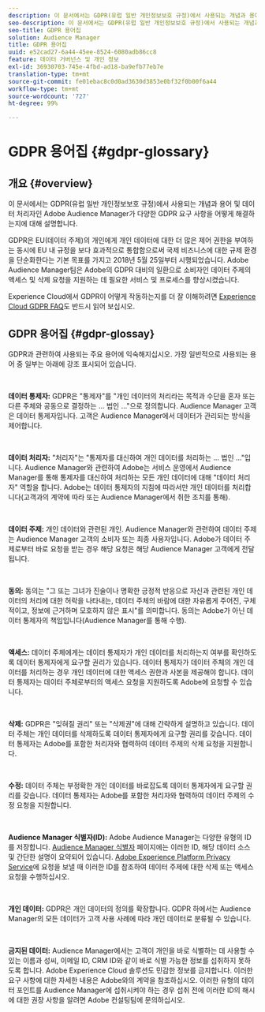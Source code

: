 ```yaml
---
description: 이 문서에서는 GDPR(유럽 일반 개인정보보호 규정)에서 사용되는 개념과 용어 및 데이터 처리자인 Adobe Audience Manager가 다양한 GDPR 요구 사항을 어떻게 해결하는지에 대해 설명합니다.
seo-description: 이 문서에서는 GDPR(유럽 일반 개인정보보호 규정)에서 사용되는 개념과 용어 및 데이터 처리자인 Adobe Audience Manager가 다양한 GDPR 요구 사항을 어떻게 해결하는지에 대해 설명합니다.
seo-title: GDPR 용어집
solution: Audience Manager
title: GDPR 용어집
uuid: e52cad27-6a44-45ee-8524-6080adb86cc8
feature: 데이터 거버넌스 및 개인 정보
exl-id: 36930703-745e-4fbd-ad18-ba9efb77eb7e
translation-type: tm+mt
source-git-commit: fe01ebac8c0d0ad3630d3853e0bf32f0b00f6a44
workflow-type: tm+mt
source-wordcount: '727'
ht-degree: 99%

---
```


# GDPR 용어집 {#gdpr-glossary}

## 개요 {#overview}

이 문서에서는 GDPR(유럽 일반 개인정보보호 규정)에서 사용되는 개념과 용어 및 데이터 처리자인 Adobe Audience Manager가 다양한 GDPR 요구 사항을 어떻게 해결하는지에 대해 설명합니다.

GDPR은 EU(데이터 주제)의 개인에게 개인 데이터에 대한 더 많은 제어 권한을 부여하는 동시에 EU 내 규정을 보다 효과적으로 통합함으로써 국제 비즈니스에 대한 규제 환경을 단순화한다는 기본 목표를 가지고 2018년 5월 25일부터 시행되었습니다. Adobe Audience Manager팀은 Adobe의 GDPR 대비의 일환으로 소비자인 데이터 주제의 액세스 및 삭제 요청을 지원하는 데 필요한 서비스 및 프로세스를 향상시켰습니다.

Experience Cloud에서 GDPR이 어떻게 작동하는지를 더 잘 이해하려면 [Experience Cloud GDPR FAQ](https://www.adobe.io/apis/cloudplatform/gdpr/docs/alldocs.html#!api-specification/markdown/narrative/gdpr/gdpr-faq.md)도 반드시 읽어 보십시오.

## GDPR 용어집 {#gdpr-glossay}

GDPR과 관련하여 사용되는 주요 용어에 익숙해지십시오. 가장 일반적으로 사용되는 용어 중 일부는 아래에 강조 표시되어 있습니다.

 

**데이터 통제자:** GDPR은 &quot;통제자&quot;를 &quot;개인 데이터의 처리라는 목적과 수단을 혼자 또는 다른 주체와 공동으로 결정하는 ... 법인 ...&quot;으로 정의합니다. Audience Manager 고객은 데이터 통제자입니다. 고객은 Audience Manager에서 데이터가 관리되는 방식을 제어합니다.

 

**데이터 처리자:** &quot;처리자&quot;는 &quot;통제자를 대신하여 개인 데이터를 처리하는 ... 법인 ...&quot;입니다. Audience Manager와 관련하여 Adobe는 서비스 운영에서 Audience Manager를 통해 통제자를 대신하여 처리하는 모든 개인 데이터에 대해 &quot;데이터 처리자&quot; 역할을 합니다. Adobe는 데이터 통제자의 지침에 따라서만 개인 데이터를 처리합니다(고객과의 계약에 따라 또는 Audience Manager에서 취한 조치를 통해).

 

**데이터 주제:** 개인 데이터와 관련된 개인. Audience Manager와 관련하여 데이터 주제는 Audience Manager 고객의 소비자 또는 최종 사용자입니다. Adobe가 데이터 주제로부터 바로 요청을 받는 경우 해당 요청은 해당 Audience Manager 고객에게 전달됩니다.

 

**동의:** 동의는 &quot;그 또는 그녀가 진술이나 명확한 긍정적 반응으로 자신과 관련된 개인 데이터의 처리에 대한 허락을 나타내는, 데이터 주체의 바람에 대한 자유롭게 주어진, 구체적이고, 정보에 근거하며 모호하지 않은 표시&quot;를 의미합니다. 동의는 Adobe가 아닌 데이터 통제자의 책임입니다(Audience Manager를 통해 수행).

 

**액세스:** 데이터 주체에게는 데이터 통제자가 개인 데이터를 처리하는지 여부를 확인하도록 데이터 통제자에게 요구할 권리가 있습니다. 데이터 통제자가 데이터 주체의 개인 데이터를 처리하는 경우 개인 데이터에 대한 액세스 권한과 사본을 제공해야 합니다. 데이터 통제자는 데이터 주체로부터의 액세스 요청을 지원하도록 Adobe에 요청할 수 있습니다.

 

**삭제:** GDPR은 &quot;잊혀질 권리&quot; 또는 &quot;삭제권&quot;에 대해 간략하게 설명하고 있습니다. 데이터 주체는 개인 데이터를 삭제하도록 데이터 통제자에게 요구할 권리를 갖습니다. 데이터 통제자는 Adobe를 포함한 처리자와 협력하여 데이터 주제의 삭제 요청을 지원합니다.

 

**수정:** 데이터 주체는 부정확한 개인 데이터를 바로잡도록 데이터 통제자에게 요구할 권리를 갖습니다. 데이터 통제자는 Adobe를 포함한 처리자와 협력하여 데이터 주제의 수정 요청을 지원합니다.

 

**Audience Manager 식별자(ID):** Adobe Audience Manager는 다양한 유형의 ID를 저장합니다. [Audience Manager 식별자](data-privacy-ids.md) 페이지에는 이러한 ID, 해당 데이터 소스 및 간단한 설명이 요약되어 있습니다. [Adobe Experience Platform Privacy Service](https://www.adobe.io/apis/experienceplatform/home/services/privacy-service.html)에 요청을 보낼 때 이러한 ID를 참조하여 데이터 주제에 대한 삭제 또는 액세스 요청을 수행하십시오.

 

**개인 데이터:** GDPR은 개인 데이터의 정의를 확장합니다. GDPR 하에서는 Audience Manager의 모든 데이터가 고객 사용 사례에 따라 개인 데이터로 분류될 수 있습니다.

 

**금지된 데이터:** Audience Manager에서는 고객이 개인을 바로 식별하는 데 사용할 수 있는 이름과 성씨, 이메일 ID, CRM ID와 같이 바로 식별 가능한 정보를 섭취하지 못하도록 합니다. Adobe Experience Cloud 솔루션도 민감한 정보를 금지합니다. 이러한 요구 사항에 대한 자세한 내용은 Adobe와의 계약을 참조하십시오. 이러한 유형의 데이터 포인트를 Audience Manager에 섭취시켜야 하는 경우 섭취 전에 이러한 ID의 해시에 대한 권장 사항을 알려면 Adobe 컨설팅팀에 문의하십시오.
